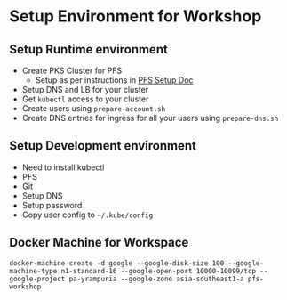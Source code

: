 # Setup Environment for Workshop

## Setup Runtime environment

- Create PKS Cluster for PFS
  - Setup as per instructions in [PFS Setup Doc](https://docs.pivotal.io/pfs/0-2/install-on-pks-gcp.html)
- Setup DNS and LB for your cluster
- Get `kubectl` access to your cluster
- Create users using `prepare-account.sh`
- Create DNS entries for ingress for all your users using `prepare-dns.sh`

## Setup Development environment

- Need to install kubectl
- PFS
- Git
- Setup DNS
- Setup password
- Copy user config to `~/.kube/config`

## Docker Machine for Workspace

```
docker-machine create -d google --google-disk-size 100 --google-machine-type n1-standard-16 --google-open-port 10000-10099/tcp --google-project pa-yrampuria --google-zone asia-southeast1-a pfs-workshop
```
